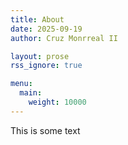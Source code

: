 ```yaml
---
title: About
date: 2025-09-19
author: Cruz Monrreal II

layout: prose
rss_ignore: true

menu:
  main:
    weight: 10000
---
```


This is some text
